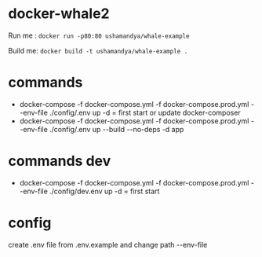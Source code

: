 # docker-whale2

Run me : `docker run -p80:80 ushamandya/whale-example`

Build me: `docker build -t ushamandya/whale-example .`

# commands
- docker-compose -f docker-compose.yml -f docker-compose.prod.yml --env-file ./config/.env up -d = first start or update docker-composer
- docker-compose -f docker-compose.yml -f docker-compose.prod.yml --env-file ./config/.env up --build --no-deps -d app

# commands dev
- docker-compose -f docker-compose.yml -f docker-compose.prod.yml --env-file ./config/dev.env up -d = first start

# config
create .env file from .env.example and change path --env-file